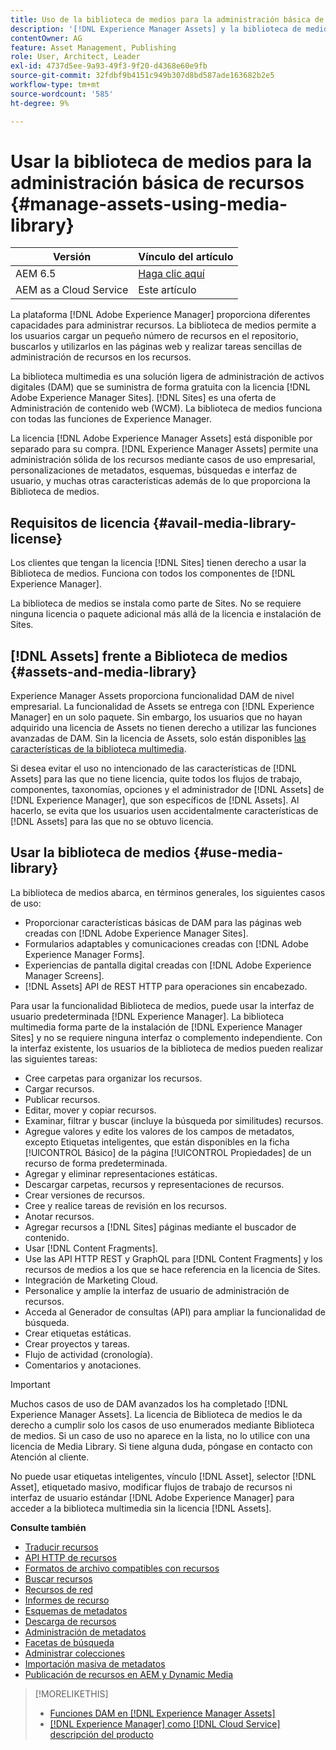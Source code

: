 ```yaml
---
title: Uso de la biblioteca de medios para la administración básica de recursos digitales
description: '[!DNL Experience Manager Assets] y la biblioteca de medios para la administración de recursos.'
contentOwner: AG
feature: Asset Management, Publishing
role: User, Architect, Leader
exl-id: 4737d5ee-9a93-49f3-9f20-d4368e60e9fb
source-git-commit: 32fdbf9b4151c949b307d8bd587ade163682b2e5
workflow-type: tm+mt
source-wordcount: '585'
ht-degree: 9%

---
```


<!--

Define Media Lib
Define req for it
Define use cases
Define what is not included

-->

# Usar la biblioteca de medios para la administración básica de recursos {#manage-assets-using-media-library}

| Versión | Vínculo del artículo |
| -------- | ---------------------------- |
| AEM 6.5 | [Haga clic aquí](https://experienceleague.adobe.com/docs/experience-manager-65/assets/administer/medialibrary.html?lang=es) |
| AEM as a Cloud Service | Este artículo |

La plataforma [!DNL Adobe Experience Manager] proporciona diferentes capacidades para administrar recursos. La biblioteca de medios permite a los usuarios cargar un pequeño número de recursos en el repositorio, buscarlos y utilizarlos en las páginas web y realizar tareas sencillas de administración de recursos en los recursos.

La biblioteca multimedia es una solución ligera de administración de activos digitales (DAM) que se suministra de forma gratuita con la licencia [!DNL Adobe Experience Manager Sites]. [!DNL Sites] es una oferta de Administración de contenido web (WCM). La biblioteca de medios funciona con todas las funciones de Experience Manager.

La licencia [!DNL Adobe Experience Manager Assets] está disponible por separado para su compra. [!DNL Experience Manager Assets] permite una administración sólida de los recursos mediante casos de uso empresarial, personalizaciones de metadatos, esquemas, búsquedas e interfaz de usuario, y muchas otras características además de lo que proporciona la Biblioteca de medios.

## Requisitos de licencia {#avail-media-library-license}

Los clientes que tengan la licencia [!DNL Sites] tienen derecho a usar la Biblioteca de medios. Funciona con todos los componentes de [!DNL Experience Manager].

La biblioteca de medios se instala como parte de Sites. No se requiere ninguna licencia o paquete adicional más allá de la licencia e instalación de Sites.

## [!DNL Assets] frente a Biblioteca de medios {#assets-and-media-library}

Experience Manager Assets proporciona funcionalidad DAM de nivel empresarial. La funcionalidad de Assets se entrega con [!DNL Experience Manager] en un solo paquete. Sin embargo, los usuarios que no hayan adquirido una licencia de Assets no tienen derecho a utilizar las funciones avanzadas de DAM. Sin la licencia de Assets, solo están disponibles [las características de la biblioteca multimedia](#use-media-library).

Si desea evitar el uso no intencionado de las características de [!DNL Assets] para las que no tiene licencia, quite todos los flujos de trabajo, componentes, taxonomías, opciones y el administrador de [!DNL Assets] de [!DNL Experience Manager], que son específicos de [!DNL Assets]. Al hacerlo, se evita que los usuarios usen accidentalmente características de [!DNL Assets] para las que no se obtuvo licencia.

## Usar la biblioteca de medios {#use-media-library}

La biblioteca de medios abarca, en términos generales, los siguientes casos de uso:

* Proporcionar características básicas de DAM para las páginas web creadas con [!DNL Adobe Experience Manager Sites].
* Formularios adaptables y comunicaciones creadas con [!DNL Adobe Experience Manager Forms].
* Experiencias de pantalla digital creadas con [!DNL Adobe Experience Manager Screens].
* [!DNL Assets] API de REST HTTP para operaciones sin encabezado.

<!-- TBD: Remove this after confirmation. May need to merge this list with the list provided by PMs.

* Static renditions

-->

Para usar la funcionalidad Biblioteca de medios, puede usar la interfaz de usuario predeterminada [!DNL Experience Manager]. La biblioteca multimedia forma parte de la instalación de [!DNL Experience Manager Sites] y no se requiere ninguna interfaz o complemento independiente. Con la interfaz existente, los usuarios de la biblioteca de medios pueden realizar las siguientes tareas:

* Cree carpetas para organizar los recursos.
* Cargar recursos.
* Publicar recursos.
* Editar, mover y copiar recursos.
* Examinar, filtrar y buscar (incluye la búsqueda por similitudes) recursos.
* Agregue valores y edite los valores de los campos de metadatos, excepto Etiquetas inteligentes, que están disponibles en la ficha [!UICONTROL Básico] de la página [!UICONTROL Propiedades] de un recurso de forma predeterminada.
* Agregar y eliminar representaciones estáticas.
* Descargar carpetas, recursos y representaciones de recursos.
* Crear versiones de recursos.
* Cree y realice tareas de revisión en los recursos.
* Anotar recursos.
* Agregar recursos a [!DNL Sites] páginas mediante el buscador de contenido.
* Usar [!DNL Content Fragments].
* Use las API HTTP REST y GraphQL para [!DNL Content Fragments] y los recursos de medios a los que se hace referencia en la licencia de Sites.
* Integración de Marketing Cloud.
* Personalice y amplíe la interfaz de usuario de administración de recursos.
* Acceda al Generador de consultas (API) para ampliar la funcionalidad de búsqueda.
* Crear etiquetas estáticas.
* Crear proyectos y tareas.
* Flujo de actividad (cronología).
* Comentarios y anotaciones.

<!-- TBD: Define exactly which basic Assets workflow are available for use with Media Library?

As per PM, we must avoid stating such a list, as we do not have a list that makes sense in Cloud Service.
-->

>[!IMPORTANT]
>
>Muchos casos de uso de DAM avanzados los ha completado [!DNL Experience Manager Assets]. La licencia de Biblioteca de medios le da derecho a cumplir solo los casos de uso enumerados mediante Biblioteca de medios. Si un caso de uso no aparece en la lista, no lo utilice con una licencia de Media Library. Si tiene alguna duda, póngase en contacto con Atención al cliente.

No puede usar etiquetas inteligentes, vínculo [!DNL Asset], selector [!DNL Asset], etiquetado masivo, modificar flujos de trabajo de recursos ni interfaz de usuario estándar [!DNL Adobe Experience Manager] para acceder a la biblioteca multimedia sin la licencia [!DNL Assets].

<!-- TBD: Add a CTA - how to contact Adobe for queries. -->

**Consulte también**

* [Traducir recursos](translate-assets.md)
* [API HTTP de recursos](mac-api-assets.md)
* [Formatos de archivo compatibles con recursos](file-format-support.md)
* [Buscar recursos](search-assets.md)
* [Recursos de red](use-assets-across-connected-assets-instances.md)
* [Informes de recurso](asset-reports.md)
* [Esquemas de metadatos](metadata-schemas.md)
* [Descarga de recursos](download-assets-from-aem.md)
* [Administración de metadatos](manage-metadata.md)
* [Facetas de búsqueda](search-facets.md)
* [Administrar colecciones](manage-collections.md)
* [Importación masiva de metadatos](metadata-import-export.md)
* [Publicación de recursos en AEM y Dynamic Media](/help/assets/publish-assets-to-aem-and-dm.md)

>[!MORELIKETHIS]
>
>* [Funciones DAM en [!DNL Experience Manager Assets]](https://experienceleague.adobe.com/docs/experience-manager-cloud-service/assets/home.html?lang=es)
>* [[!DNL Experience Manager] como [!DNL Cloud Service] descripción del producto](https://helpx.adobe.com/es/legal/product-descriptions/adobe-experience-manager-cloud-service.html)
